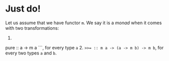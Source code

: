 # Just do!

Let us assume that we have functor `m`. We say it is a *monad* when it comes with two transformations:
1. ```haskell
pure :: a -> m a
```, for every type `a`
2. `>>= :: m a -> (a -> m b) -> m b`, for every two types `a` and `b`.
